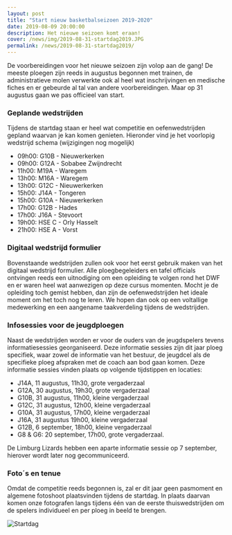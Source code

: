 ```yaml
---
layout: post
title: "Start nieuw basketbalseizoen 2019-2020"
date: 2019-08-09 20:00:00
description: Het nieuwe seizoen komt eraan!
cover: /news/img/2019-08-31-startdag2019.JPG
permalink: /news/2019-08-31-startdag2019/
---
```


De voorbereidingen voor het nieuwe seizoen zijn volop aan de gang! De meeste ploegen zijn reeds in augustus begonnen met trainen, de administratieve molen verwerkte ook al heel wat inschrijvingen en medische fiches en er gebeurde al tal van andere voorbereidingen. Maar op 31 augustus gaan we pas officieel van start. 

### Geplande wedstrijden

Tijdens de startdag staan er heel wat competitie en oefenwedstrijden gepland waarvan je kan komen genieten. Hieronder vind je het voorlopig wedstrijd schema (wijzigingen nog mogelijk)

- 09h00:  G10B - Nieuwerkerken
- 09h00:  G12A - Sobabee Zwijndrecht
- 11h00:  M19A - Waregem
- 13h00:  M16A - Waregem
- 13h00:  G12C - Nieuwerkerken
- 15h00:  J14A - Tongeren
- 15h00:  G10A - Nieuwerkerken
- 17h00:  G12B - Hades
- 17h00:  J16A - Stevoort
- 19h00:  HSE C - Orly Hasselt
- 21h00:  HSE A - Vorst

### Digitaal wedstrijd formulier

Bovenstaande wedstrijden zullen ook voor het eerst gebruik maken van het digitaal wedstrijd formulier. Alle ploegbegeleiders en tafel officials ontvingen reeds een uitnodiging om een opleiding te volgen rond het DWF en er waren heel wat aanwezigen op deze cursus momenten. Mocht je de opleiding toch gemist hebben, dan zijn de oefenwedstrijden het ideale moment om het toch nog te leren. We hopen dan ook op een voltallige medewerking en een aangename taakverdeling tijdens de wedstrijden.

### Infosessies voor de jeugdploegen

Naast de wedstrijden worden er voor de ouders van de jeugdspelers tevens informatiesessies georganiseerd. Deze informatie sessies zijn dit jaar ploeg specifiek, waar zowel de informatie van het bestuur, de jeugdcel als de specifieke ploeg afspraken met de coach aan bod gaan komen. Deze informatie sessies vinden plaats op volgende tijdstippen en locaties:

- J14A, 11 augustus, 11h30, grote vergaderzaal
- G12A, 30 augustus, 19h30, grote vergaderzaal
- G10B, 31 augustus, 11h00, kleine vergaderzaal
- G12C, 31 augustus, 12h00, kleine vergaderzaal
- G10A, 31 augustus, 17h00, kleine vergaderzaal
- J16A, 31 augustus 19h00, kleine vergaderzaal
- G12B, 6 september, 18h00, kleine vergaderzaal
- G8 & G6: 20 september, 17h00, grote vergaderzaal.

De Limburg Lizards hebben een aparte informatie sessie op 7 september, hierover wordt later nog gecommuniceerd.

### Foto´s en tenue

Omdat de competitie reeds begonnen is, zal er dit jaar geen pasmoment en algemene fotoshoot plaatsvinden tijdens de startdag. In plaats daarvan komen onze fotografen langs tijdens één van de eerste thuiswedstrijden om de spelers individueel en per ploeg in beeld te brengen.

![Startdag](/news/img/2019-08-31-startdag2019b.jpg)


